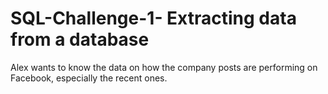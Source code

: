 # SQL-Challenge-1- Extracting data from a database
Alex wants to know the data on how the company posts are performing on Facebook, especially the recent ones.
